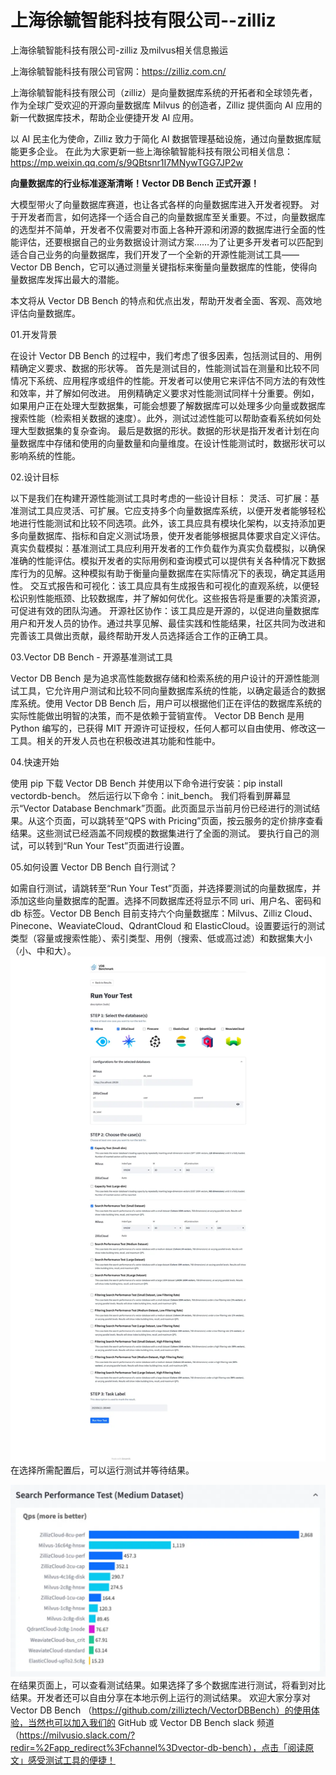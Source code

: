 # 上海徐毓智能科技有限公司--zilliz

上海徐毓智能科技有限公司-zilliz 及milvus相关信息搬运

上海徐毓智能科技有限公司官网：https://zilliz.com.cn/

上海徐毓智能科技有限公司（zilliz）是向量数据库系统的开拓者和全球领先者，作为全球广受欢迎的开源向量数据库 Milvus 的创造者，Zilliz 提供面向 AI 应用的新一代数据库技术，帮助企业便捷开发 AI 应用。

以 AI 民主化为使命，Zilliz 致力于简化 AI 数据管理基础设施，通过向量数据库赋能更多企业。
在此为大家更新一些上海徐毓智能科技有限公司相关信息：https://mp.weixin.qq.com/s/9QBtsnr1I7MNywTGG7JP2w

**向量数据库的行业标准逐渐清晰！Vector DB Bench 正式开源！**

大模型带火了向量数据库赛道，也让各式各样的向量数据库进入开发者视野。
对于开发者而言，如何选择一个适合自己的向量数据库至关重要。不过，向量数据库的选型并不简单，开发者不仅需要对市面上各种开源和闭源的数据库进行全面的性能评估，还要根据自己的业务数据设计测试方案……为了让更多开发者可以匹配到适合自己业务的向量数据库，我们开发了一个全新的开源性能测试工具——Vector DB Bench，它可以通过测量关键指标来衡量向量数据库的性能，使得向量数据库发挥出最大的潜能。

本文将从 Vector DB Bench 的特点和优点出发，帮助开发者全面、客观、高效地评估向量数据库。

01.开发背景

在设计 Vector DB Bench 的过程中，我们考虑了很多因素，包括测试目的、用例精确定义要求、数据的形状等。
首先是测试目的，性能测试旨在测量和比较不同情况下系统、应用程序或组件的性能。开发者可以使用它来评估不同方法的有效性和效率，并了解如何改进。
用例精确定义要求对性能测试同样十分重要。例如，如果用户正在处理大型数据集，可能会想要了解数据库可以处理多少向量或数据库搜索性能（检索相关数据的速度）。此外，测试过滤性能可以帮助查看系统如何处理大型数据集的复杂查询。
最后是数据的形状。数据的形状是指开发者计划在向量数据库中存储和使用的向量数量和向量维度。在设计性能测试时，数据形状可以影响系统的性能。

02.设计目标

以下是我们在构建开源性能测试工具时考虑的一些设计目标：
灵活、可扩展：基准测试工具应灵活、可扩展。它应支持多个向量数据库系统，以便开发者能够轻松地进行性能测试和比较不同选项。此外，该工具应具有模块化架构，以支持添加更多向量数据库、指标和自定义测试场景，使开发者能够根据具体要求自定义评估。
真实负载模拟：基准测试工具应利用开发者的工作负载作为真实负载模拟，以确保准确的性能评估。模拟开发者的实际用例和查询模式可以提供有关各种情况下数据库行为的见解。这种模拟有助于衡量向量数据库在实际情况下的表现，确定其适用性。
交互式报告和可视化：该工具应具有生成报告和可视化的直观系统，以便轻松识别性能瓶颈、比较数据库，并了解如何优化。这些报告将是重要的决策资源，可促进有效的团队沟通。
开源社区协作：该工具应是开源的，以促进向量数据库用户和开发人员的协作。通过共享见解、最佳实践和性能结果，社区共同为改进和完善该工具做出贡献，最终帮助开发人员选择适合工作的正确工具。

03.Vector DB Bench - 开源基准测试工具

Vector DB Bench 是为追求高性能数据存储和检索系统的用户设计的开源性能测试工具，它允许用户测试和比较不同向量数据库系统的性能，以确定最适合的数据库系统。使用 Vector DB Bench 后，用户可以根据他们正在评估的数据库系统的实际性能做出明智的决策，而不是依赖于营销宣传。
Vector DB Bench 是用 Python 编写的，已获得  MIT 开源许可证授权，任何人都可以自由使用、修改这一工具。相关的开发人员也在积极改进其功能和性能中。

04.快速开始

使用 pip 下载 Vector DB Bench 并使用以下命令进行安装：pip install vectordb-bench。 然后运行以下命令：init_bench。
我们将看到屏幕显示“Vector Database Benchmark”页面。此页面显示当前月份已经进行的测试结果。从这个页面，可以跳转至“QPS with Pricing”页面，按云服务的定价排序查看结果。这些测试已经涵盖不同规模的数据集进行了全面的测试。
要执行自己的测试，可以转到“Run Your Test”页面进行设置。

05.如何设置 Vector DB Bench 自行测试？

如需自行测试，请跳转至“Run Your Test”页面，并选择要测试的向量数据库，并添加这些向量数据库的配置。选择不同数据库还将显示不同 uri、用户名、密码和 db 标签。Vector DB Bench 目前支持六个向量数据库：Milvus、Zilliz Cloud、Pinecone、WeaviateCloud、QdrantCloud 和 ElasticCloud。设置要运行的测试类型（容量或搜索性能）、索引类型、用例（搜索、低或高过滤）和数据集大小（小、中和大）。
![Run_Your_test](/GH1.webp)
在选择所需配置后，可以运行测试并等待结果。

![Test](/GH2.webp)
在结果页面上，可以查看测试结果。如果选择了多个数据库进行测试，将看到对比结果。开发者还可以自由分享在本地示例上运行的测试结果。
欢迎大家分享对 Vector DB Bench （https://github.com/zilliztech/VectorDBBench）的使用体验，当然也可以加入我们的 GitHub 或 Vector DB Bench slack 频道（https://milvusio.slack.com/?redir=%2Fapp_redirect%3Fchannel%3Dvector-db-bench），点击「阅读原文」感受测试工具的便捷！
